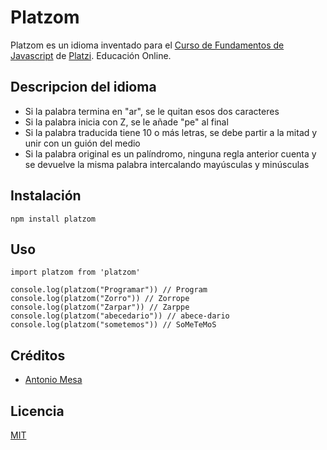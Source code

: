 # Platzom

Platzom es un idioma inventado para el [Curso de Fundamentos de Javascript](https://platzi.com) de [Platzi](https://platzi.com). Educación Online.

## Descripcion del idioma

- Si la palabra termina en "ar", se le quitan esos dos caracteres
- Si la palabra inicia con Z, se le añade "pe" al final
- Si la palabra traducida tiene 10 o más letras, se debe partir a la mitad y unir con un guión del medio
- Si la palabra original es un palíndromo, ninguna regla anterior cuenta y se devuelve la misma palabra intercalando mayúsculas y minúsculas

## Instalación

```
npm install platzom
```

## Uso
```
import platzom from 'platzom'

console.log(platzom("Programar")) // Program
console.log(platzom("Zorro")) // Zorrope
console.log(platzom("Zarpar")) // Zarppe
console.log(platzom("abecedario")) // abece-dario
console.log(platzom("sometemos")) // SoMeTeMoS
```

## Créditos

- [Antonio Mesa](https://twiter.com/@cybermito)

## Licencia

[MIT](https://opensource.org/licenses/MIT)
